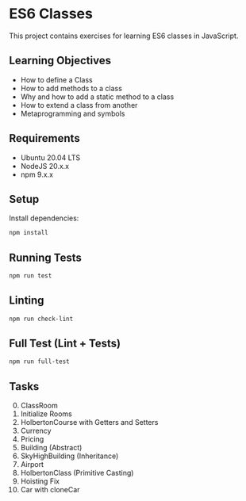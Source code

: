 # ES6 Classes

This project contains exercises for learning ES6 classes in JavaScript.

## Learning Objectives

- How to define a Class
- How to add methods to a class
- Why and how to add a static method to a class
- How to extend a class from another
- Metaprogramming and symbols

## Requirements

- Ubuntu 20.04 LTS
- NodeJS 20.x.x
- npm 9.x.x

## Setup

Install dependencies:
```bash
npm install
```

## Running Tests

```bash
npm run test
```

## Linting

```bash
npm run check-lint
```

## Full Test (Lint + Tests)

```bash
npm run full-test
```

## Tasks

0. ClassRoom
1. Initialize Rooms
2. HolbertonCourse with Getters and Setters
3. Currency
4. Pricing
5. Building (Abstract)
6. SkyHighBuilding (Inheritance)
7. Airport
8. HolbertonClass (Primitive Casting)
9. Hoisting Fix
10. Car with cloneCar

